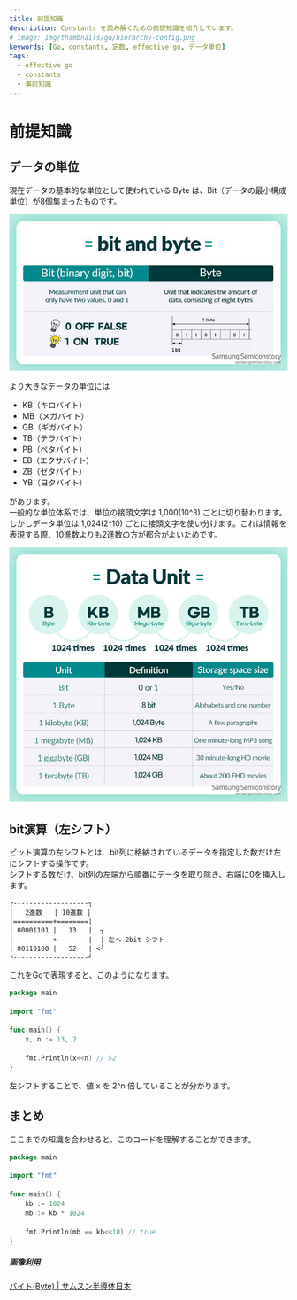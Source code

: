```yaml
---
title: 前提知識
description: Constants を読み解くための前提知識を紹介しています。
# image: img/thambnails/go/hierarchy-config.png
keywords: [Go, constants, 定数, effective go, データ単位]
tags:
  - effective go
  - constants
  - 事前知識
---
```


# 前提知識

## データの単位

現在データの基本的な単位として使われている Byte は、Bit（データの最小構成単位）が8個集まったものです。  

![bit and byte](./assets/bit-and-byte.jpeg)

より大きなデータの単位には

- KB（キロバイト）
- MB（メガバイト）
- GB（ギガバイト）
- TB（テラバイト）
- PB（ペタバイト）
- EB（エクサバイト）
- ZB（ゼタバイト）
- YB（ヨタバイト）

があります。  
一般的な単位体系では、単位の接頭文字は 1,000(10^3) ごとに切り替わります。
しかしデータ単位は 1,024(2^10) ごとに接頭文字を使い分けます。これは情報を表現する際、10進数よりも2進数の方が都合がよいためです。

![data unit](./assets/data-unit.jpeg)

## bit演算（左シフト）

ビット演算の左シフトとは、bit列に格納されているデータを指定した数だけ左にシフトする操作です。  
シフトする数だけ、bit列の左端から順番にデータを取り除き、右端に0を挿入します。  

```
┌-------------------┐
|   2進数   | 10進数 |
|==========+========|
| 00001101 |   13   |  ┐
|----------+--------|  | 左へ 2bit シフト
| 00110100 |   52   | <┘
└-------------------┘
```

これをGoで表現すると、このようになります。

```go
package main

import "fmt"

func main() {
    x, n := 13, 2

    fmt.Println(x<<n) // 52
}
```

左シフトすることで、値 x を 2^n 倍していることが分かります。

## まとめ

ここまでの知識を合わせると、このコードを理解することができます。

```go
package main

import "fmt"

func main() {
    kb := 1024
    mb := kb * 1024

    fmt.Println(mb == kb<<10) // true
}
```

##### 画像利用
[バイト(Byte) | サムスン半導体日本](https://semiconductor.samsung.com/jp/support/tools-resources/dictionary/bits-and-bytes-units-of-data/)